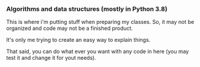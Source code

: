 ### Algorithms and data structures (mostly in Python 3.8)
This is where i'm putting stuff when preparing my classes. So, it may not be organized and code may not be a finished product.

It's only me trying to create an easy way to explain things.

That said, you can do what ever you want with any code in here (you may test it and change it for yout needs).